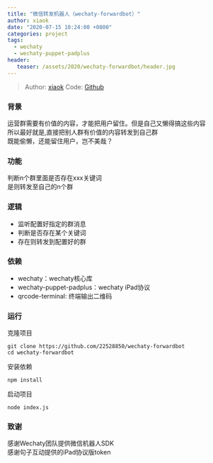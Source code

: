 ```yaml
---
title: "微信转发机器人（wechaty-forwardbot）"
author: xiaok
date: "2020-07-15 10:24:00 +0800"
categories: project
tags:
  - wechaty
  - wechaty-puppet-padplus
header:
   teaser: /assets/2020/wechaty-forwardbot/header.jpg
---
```

> Author: [xiaok](https://github.com/22528850)
> Code: [Github](https://github.com/22528850/wechaty-forwardbot)

### 背景

运营群需要有价值的内容，才能把用户留住。但是自己又懒得搞这些内容
<br />
所以最好就是,直接把别人群有价值的内容转发到自己群
<br />
既能偷懒，还能留住用户，岂不美哉？

### 功能

判断n个群里面是否存在xxx关键词
<br />
是则转发至自己的n个群

### 逻辑

- 监听配置好指定的群消息
- 判断是否存在某个关键词
- 存在则转发到配置好的群

### 依赖

- wechaty：wechaty核心库
- wechaty-puppet-padplus：wechaty iPad协议
- qrcode-terminal: 终端输出二维码

### 运行

克隆项目
```shell
git clone https://github.com/22528850/wechaty-forwardbot
cd wechaty-forwardbot
```

安装依赖
```shell
npm install
```

启动项目
```shell
node index.js
```

### 致谢

感谢Wechaty团队提供微信机器人SDK
<br />
感谢句子互动提供的iPad协议版token
